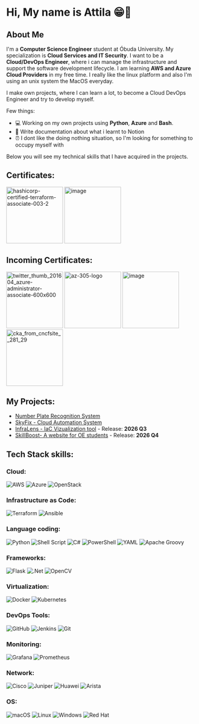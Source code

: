 # Hi, My name is Attila 😁👋

## About Me
I'm a **Computer Science Engineer** student at Óbuda University. My specialization is **Cloud Services and IT Security**. 
I want to be a **Cloud/DevOps Engineer**, where i can manage the infrastructure and support the software development lifecycle.
I am learning **AWS and Azure Cloud Providers** in my free time. I really like the linux platform and also I'm using an unix system the MacOS everyday.

I make own projects, where  I can learn a lot, to become a Cloud DevOps Engineer and try to develop myself.

Few things:
- 💻 Working on my own projects using **Python**, **Azure** and **Bash**.
- 📝 Write documentation about what i learnt to Notion
- ⏰ I dont like the doing nothing situation, so I'm looking for something to occupy myself with

Below you will see my technical skills that I have acquired in the projects.

## Certificates:
<img width="150" height="150" alt="hashicorp-certified-terraform-associate-003-2" src="https://github.com/user-attachments/assets/f14be36a-c3c7-4e43-8e30-5944294952cc" />
<img width="150" height="150" alt="image" src="https://github.com/user-attachments/assets/da28ad01-87b8-451d-af49-958aa88c64e5" />

## Incoming Certificates:
<img width="150" height="150" alt="twitter_thumb_201604_azure-administrator-associate-600x600" src="https://github.com/user-attachments/assets/29f9e908-73ec-4f12-b312-e5dae4754db6" />
<img width="150" height="150" alt="az-305-logo" src="https://github.com/user-attachments/assets/8ce21a9d-ed11-4cc2-bbf1-20b1b71fdc2a" />
<img width="150" height="150" alt="image" src="https://github.com/user-attachments/assets/d9e55a06-9662-4825-9e43-c3eb1b8e8b99" />
<img width="150" height="150" alt="cka_from_cncfsite__281_29" src="https://github.com/user-attachments/assets/ccd10e63-b2d3-4d3a-8017-57d76c61970b" />

## My Projects:


- <a href="https://github.com/AttilaSzaboSWE/Number-plate-recognition-system/tree/main"> Number Plate Recognition System</a>
- <a href="https://github.com/AttilaSzaboCDE/skyfix"> SkyFix - Cloud Automation System</a>
- <a href="https://github.com/AttilaSzaboCDE/InfraLens"> InfraLens - IaC Vizualization tool</a> - Release: **2026 Q3**
- <a href="https://github.com/AttilaSzaboCDE/skill-boost"> SkillBoost- A website for OE students</a> - Release: **2026 Q4**


## Tech Stack skills:
### Cloud:
![AWS](https://img.shields.io/badge/AWS-%23FF9900.svg?style=for-the-badge&logo=amazon-aws&logoColor=white) ![Azure](https://img.shields.io/badge/azure-%230072C6.svg?style=for-the-badge&logo=microsoftazure&logoColor=white) ![OpenStack](https://img.shields.io/badge/Openstack-%23f01742.svg?style=for-the-badge&logo=openstack&logoColor=white)

### Infrastructure as Code:
![Terraform](https://img.shields.io/badge/terraform-%235835CC.svg?style=for-the-badge&logo=terraform&logoColor=white) ![Ansible](https://img.shields.io/badge/ansible-%231A1918.svg?style=for-the-badge&logo=ansible&logoColor=white)

### Language coding:
![Python](https://img.shields.io/badge/python-3670A0?style=for-the-badge&logo=python&logoColor=ffdd54) ![Shell Script](https://img.shields.io/badge/shell_script-%23121011.svg?style=for-the-badge&logo=gnu-bash&logoColor=white)  ![C#](https://img.shields.io/badge/c%23-%23239120.svg?style=for-the-badge&logo=csharp&logoColor=white) ![PowerShell](https://img.shields.io/badge/PowerShell-%235391FE.svg?style=for-the-badge&logo=powershell&logoColor=white) ![YAML](https://img.shields.io/badge/yaml-%23ffffff.svg?style=for-the-badge&logo=yaml&logoColor=151515) ![Apache Groovy](https://img.shields.io/badge/Apache%20Groovy-4298B8.svg?style=for-the-badge&logo=Apache+Groovy&logoColor=white)

### Frameworks: 
![Flask](https://img.shields.io/badge/flask-%23000.svg?style=for-the-badge&logo=flask&logoColor=white) ![.Net](https://img.shields.io/badge/.NET-5C2D91?style=for-the-badge&logo=.net&logoColor=white) ![OpenCV](https://img.shields.io/badge/opencv-%23white.svg?style=for-the-badge&logo=opencv&logoColor=white) 
 
 ### Virtualization:
 ![Docker](https://img.shields.io/badge/docker-%230db7ed.svg?style=for-the-badge&logo=docker&logoColor=white) ![Kubernetes](https://img.shields.io/badge/kubernetes-%23326ce5.svg?style=for-the-badge&logo=kubernetes&logoColor=white)

 ### DevOps Tools:
 ![GitHub](https://img.shields.io/badge/github-%23121011.svg?style=for-the-badge&logo=github&logoColor=white) ![Jenkins](https://img.shields.io/badge/jenkins-%232C5263.svg?style=for-the-badge&logo=jenkins&logoColor=white) ![Git](https://img.shields.io/badge/git-%23F05033.svg?style=for-the-badge&logo=git&logoColor=white) 
 
 ### Monitoring:
 ![Grafana](https://img.shields.io/badge/grafana-%23F46800.svg?style=for-the-badge&logo=grafana&logoColor=white) ![Prometheus](https://img.shields.io/badge/Prometheus-E6522C?style=for-the-badge&logo=Prometheus&logoColor=white)

 ### Network:
 ![Cisco](https://img.shields.io/badge/cisco-%23049fd9.svg?style=for-the-badge&logo=cisco&logoColor=black) ![Juniper](https://img.shields.io/badge/Juniper-%23005F73.svg?style=for-the-badge&logo=junipernetworks&logoColor=white) ![Huawei](https://img.shields.io/badge/Huawei-%23FF0000.svg?style=for-the-badge&logo=huawei&logoColor=white) ![Arista](https://img.shields.io/badge/Arista-%23285F9A.svg?style=for-the-badge&logo=arista&logoColor=white)

 ### OS:
 ![macOS](https://img.shields.io/badge/mac%20os-000000?style=for-the-badge&logo=macos&logoColor=F0F0F0) ![Linux](https://img.shields.io/badge/Linux-FCC624?style=for-the-badge&logo=linux&logoColor=black) ![Windows](https://img.shields.io/badge/Windows-0078D6?style=for-the-badge&logo=windows&logoColor=white)	![Red Hat](https://img.shields.io/badge/Red%20Hat-EE0000?style=for-the-badge&logo=redhat&logoColor=white)
 


<!-- Proudly created with GPRM ( https://gprm.itsvg.in ) -->

<!--
**AttilaSzaboSWE/AttilaSzaboSWE** is a ✨ _special_ ✨ repository because its `README.md` (this file) appears on your GitHub profile.

Here are some ideas to get you started:

- 🔭 I’m currently working on ...
- 🌱 I’m currently learning ...
- 👯 I’m looking to collaborate on ...
- 🤔 I’m looking for help with ...
- 💬 Ask me about ...
- 📫 How to reach me: ...
- 😄 Pronouns: ...
- ⚡ Fun fact: ...
-->
